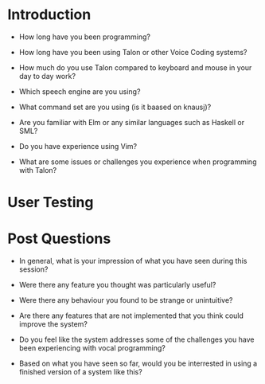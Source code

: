 
# Introduction

- How long have you been programming?

- How long have you been using Talon or other Voice Coding systems?

- How much do you use Talon compared to keyboard and mouse in your day to day work?

- Which speech engine are you using?

- What command set are you using (is it baased on knausj)?

- Are you familiar with Elm or any similar languages such as Haskell or SML?

- Do you have experience using Vim?

- What are some issues or challenges you experience when programming with Talon?

# User Testing


# Post Questions

- In general, what is your impression of what you have seen during this session?

- Were there any feature you thought was particularly useful?

- Were there any behaviour you found to be strange or unintuitive?

- Are there any features that are not implemented that you think could improve the system?

- Do you feel like the system addresses some of the challenges you have been experiencing with vocal programming?

- Based on what you have seen so far, would you be interrested in using a finished version of a system like this?
